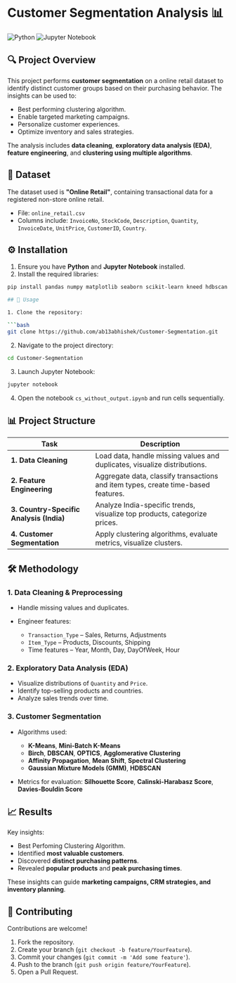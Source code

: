 # Customer Segmentation Analysis 📊

![Python](https://img.shields.io/badge/python-3.11-blue?logo=python&logoColor=white)
![Jupyter Notebook](https://img.shields.io/badge/Jupyter-Notebook-orange?logo=jupyter&logoColor=white)

## 🔍 Project Overview

This project performs **customer segmentation** on a online retail dataset to identify distinct customer groups based on their purchasing behavior.
The insights can be used to:
- Best performing clustering algorithm.
- Enable targeted marketing campaigns.
- Personalize customer experiences.
- Optimize inventory and sales strategies.

The analysis includes **data cleaning**, **exploratory data analysis (EDA)**, **feature engineering**, and **clustering using multiple algorithms**.

## 📁 Dataset

The dataset used is **"Online Retail"**, containing transactional data for a registered non-store online retail.  

- File: `online_retail.csv`
- Columns include: `InvoiceNo`, `StockCode`, `Description`, `Quantity`, `InvoiceDate`, `UnitPrice`, `CustomerID`, `Country`.

## ⚙️ Installation

1. Ensure you have **Python** and **Jupyter Notebook** installed.
2. Install the required libraries:

```bash
pip install pandas numpy matplotlib seaborn scikit-learn kneed hdbscan umap-learn plotly

## 🚀 Usage

1. Clone the repository:

```bash
git clone https://github.com/ab13abhishek/Customer-Segmentation.git
```

2. Navigate to the project directory:

```bash
cd Customer-Segmentation
```

3. Launch Jupyter Notebook:

```bash
jupyter notebook
```

4. Open the notebook `cs_without_output.ipynb` and run cells sequentially.

## 📊 Project Structure

| Task                                     | Description                                                                       |
| ---------------------------------------- | --------------------------------------------------------------------------------- |
| **1. Data Cleaning**                     | Load data, handle missing values and duplicates, visualize distributions.         |
| **2. Feature Engineering**               | Aggregate data, classify transactions and item types, create time-based features. |
| **3. Country-Specific Analysis (India)** | Analyze India-specific trends, visualize top products, categorize prices.         |
| **4. Customer Segmentation**             | Apply clustering algorithms, evaluate metrics, visualize clusters.                |

## 🛠 Methodology

### 1. Data Cleaning & Preprocessing

* Handle missing values and duplicates.
* Engineer features:

  * `Transaction_Type` – Sales, Returns, Adjustments
  * `Item_Type` – Products, Discounts, Shipping
  * Time features – Year, Month, Day, DayOfWeek, Hour

### 2. Exploratory Data Analysis (EDA)

* Visualize distributions of `Quantity` and `Price`.
* Identify top-selling products and countries.
* Analyze sales trends over time.

### 3. Customer Segmentation

* Algorithms used:

  * **K-Means**, **Mini-Batch K-Means**
  * **Birch**, **DBSCAN**, **OPTICS**, **Agglomerative Clustering**
  * **Affinity Propagation**, **Mean Shift**, **Spectral Clustering**
  * **Gaussian Mixture Models (GMM)**, **HDBSCAN**
* Metrics for evaluation: **Silhouette Score**, **Calinski-Harabasz Score**, **Davies-Bouldin Score**

## 📈 Results

Key insights:

* Best Perfoming Clustering Algorithm.
* Identified **most valuable customers**.
* Discovered **distinct purchasing patterns**.
* Revealed **popular products** and **peak purchasing times**.

These insights can guide **marketing campaigns, CRM strategies, and inventory planning**.

## 🤝 Contributing

Contributions are welcome!

1. Fork the repository.
2. Create your branch (`git checkout -b feature/YourFeature`).
3. Commit your changes (`git commit -m 'Add some feature'`).
4. Push to the branch (`git push origin feature/YourFeature`).
5. Open a Pull Request.
